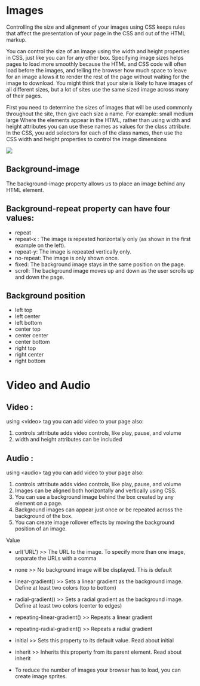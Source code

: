 # Images

Controlling the size and alignment of your images using CSS keeps rules that affect the presentation of your page in the CSS and out of the HTML markup.

You can control the size of an image using the width and height properties in CSS, just like you can for any other box. Specifying image sizes helps pages to load more smoothly because the HTML and CSS code will often load before the images, and telling the browser how much space to leave for an image allows it to render the rest of the page without waiting for the image to download. You might think that your site is likely to have images of all different sizes, but a lot of sites use the same sized image across many of their pages.

First you need to determine the sizes of images that will be used commonly throughout the site, then give each size a name. For example: small medium large Where the  elements appear in the HTML, rather than using width and height attributes you can use these names as values for the class attribute. In the CSS, you add selectors for each of the class names, then use the CSS width and height properties to control the image dimensions 

![](https://user-images.githubusercontent.com/79080942/111040728-1b404380-843d-11eb-9508-af4f54356455.png)


## Background-image

The background-image property allows us to place an image behind any HTML element.

## Background-repeat property can have four values:

* repeat
* repeat-x : The image is repeated horizontally only (as shown in the first example on the left).
* repeat-y: The image is repeated vertically only.
* no-repeat: The image is only shown once.
* fixed: The background image stays in the same position on the page.
* scroll: The background image moves up and down as the user scrolls up and down the page.

## Background position

* left top
* left center
* left bottom
* center top
* center center
* center bottom
* right top
* right center
* right bottom

# Video and Audio

## Video :
using <video\> tag you can add video to your page also:

1. controls :attribute adds video controls, like play, pause, and volume
2. width and height attributes can be included

## Audio :
using <audio\> tag you can add video to your page also:

1. controls :attribute adds video controls, like play, pause, and volume
2. Images can be aligned both horizontally and vertically using CSS.
3. You can use a background image behind the box created by any element on a page.
4. Background images can appear just once or be repeated across the background of the box.
5. You can create image rollover effects by moving the background position of an image.

Value	                 
* url('URL')	     >>         The URL to the image. To specify more than one image, separate the URLs with a comma
* none	      >>      No background image will be displayed. This is default
* linear-gradient()	>> Sets a linear gradient as the background image. Define at least two colors (top to bottom)
* radial-gradient() >>	Sets a radial gradient as the background image. Define at least two colors (center to edges)
* repeating-linear-gradient() >>	Repeats a linear gradient
* repeating-radial-gradient() >>	Repeats a radial gradient
* initial	>>  Sets this property to its default value. Read about initial
* inherit	>> Inherits this property from its parent element. Read about inherit

* To reduce the number of images your browser has to load, you can create image sprites.